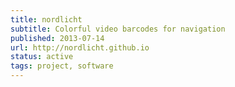 ```yaml
---
title: nordlicht
subtitle: Colorful video barcodes for navigation
published: 2013-07-14
url: http://nordlicht.github.io
status: active
tags: project, software
---
```

